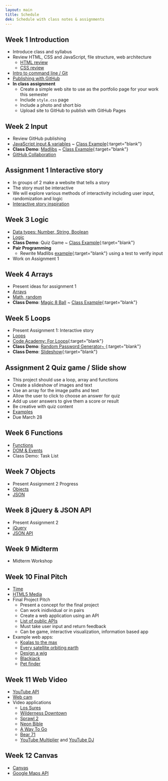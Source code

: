 ```yaml
---
layout: main
title: Schedule
dek: Schedule with class notes & assignments
---
```


## Week 1 **Introduction**
- Introduce class and syllabus
- Review HTML, CSS and JavaScript, file structure, web architecture
	- [HTML review](notes/html/)
	- [CSS review](notes/css/)
- [Intro to command line / Git](notes/git/index.html)
- [Publishing with GitHub](notes/git/github.html)
- **In class assignment**
	- Create a simple web site to use as the portfolio page for your work this semester
	- Include `style.css` page
	- Include a photo and short bio
	- Upload site to GitHub to publish with GitHub Pages

## Week 2 **Input**
- Review GitHub publishing
- [JavaScript input & variables](notes/input/) ~ [Class Example](https://owenbmcc.github.io/mmp310s18/input/){:target="blank"}
- **Class Demo**: [Madlibs](https://en.wikipedia.org/wiki/Mad_Libs) ~ [Class Example](https://owenbmcc.github.io/mmp310s18/madlibs/){:target="blank"}
- [GitHub Collaboration](notes/git/collaboration.html)

## Assignment 1 **Interactive story**
- In groups of 2 make a website that tells a story
- The story must be interactive
- We will explore various methods of interactivity including user input, randomization and logic
- [Interactive story inspiration](inspiration/interactive_story/)

## Week 3 **Logic**
- [Data types: Number, String, Boolean](notes/data_types)
- [Logic](notes/logic/)
- **Class Demo**: Quiz Game ~ [Class Example](https://owenbmcc.github.io/mmp310s18/quiz/){:target="blank"}
- **Pair Programming**
	- Rewrite Madlibs [example](https://owenbmcc.github.io/mmp310s18/madlibs/){:target="blank"} using a test to verify input
- Work on Assignment 1

<!-- talk about branching story? -->

## Week 4 **Arrays**
- Present ideas for assignment 1
- [Arrays](notes/array/)
- [Math, random](notes/random/)
- **Class Demo**: [Magic 8 Ball](https://en.wikipedia.org/wiki/Magic_8-Ball) ~ [Class Example](https://owenbmcc.github.io/mmp310s18/8ball/){:target="blank"}

<!-- use random order for a story -->

## Week 5 **Loops**
- Present Assignment 1: Interactive story
- [Loops](notes/loop/)
- [Code Academy: For Loops](https://www.codecademy.com/courses/javascript-beginner-en-NhsaT/0/1){:target="blank"}
- **Class Demo**: [Random Password Generator~ ](https://owenbmcc.github.io/mmp310s18/password/){:target="blank"}
- **Class Demo**: [Slideshow](https://owenbmcc.github.io/mmp310s18/slideshow/){:target="blank"}

## Assignment 2 **Quiz game / Slide show**
- This project should use a loop, array and functions
- Create a slideshow of images and text
- Use an array for the image paths and text
- Allow the user to click to choose an answer for quiz
- Add up user answers to give them a score or result
- Be creative with quiz content
- [Examples](inspiration/slideshow/)
- Due March 28
	

## Week 6 **Functions**
- [Functions](notes/functions/)
- [DOM & Events](notes/events)
- Class Demo: Task List

## Week 7 **Objects**
- Present Assignment 2 Progress
- [Objects](notes/objects/)
- [JSON](notes/json)

## Week 8 **jQuery & JSON API**
- Present Assignment 2
- [jQuery](notes/jquery/)
- [JSON API](notes/json_api/)

## Week 9 **Midterm**
- Midterm Workshop

<!-- - Midterm rubric: 100 total points
	- 20: JavaScript
		- No bugs
		- jQuery and JavaScript used correctly
		- Loops and if statements used correctly
	- 20: JSON and API
		- Working API request
		- Handle JSON data
	- 20: Original CSS styles
	- 20: Added features
		- Keep score
		- Notify on winning
		- Add animation to card reveal
	- 20: User Interface
		- User enters a search term or selects a category
		- Designed to make interaction with the game clear -->

## Week 10 **Final Pitch**
- [Time](notes/time/)
- [HTML5 Media](notes/media/)
- Final Project Pitch
	- Present a concept for the final project
	- Can work inidividual or in pairs
	- Create a web application using an API
	- [List of public APIs](https://github.com/toddmotto/public-apis)
	- Must take user input and return feedback
	- Can be game, interactive visualization, information based app
- Example web apps:
	- [Koalas to the max](http://www.koalastothemax.com/)
	- [Every satellite orbiting earth](http://qz.com/296941/interactive-graphic-every-active-satellite-orbiting-earth/)
	- [Design a wig](http://www.vam.ac.uk/designawig)
	- [Blackjack](http://html5blackjack.net/)
	- [Pet finder](http://api.emilyhashemi.com/)

## Week 11 **Web Video**
- [YouTube API](notes/youtube/)
- [Web cam](notes/webcam/)
- Video applications
	<ul>
		<li><a href="http://lossur.es/#/" target="blank">Los Sures</a></li>
		<li><a href="http://www.thewildernessdowntown.com/" target="blank">Wilderness Downtown</a></li>
		<li><a href="http://www.sprawl2.com/" target="blank">Sprawl 2</a></li>
		<li><a href="http://www.beonlineb.com/" target="blank">Neon Bible</a></li>
		<li><a href="http://a-way-to-go.com/" target="blank">A Way To Go</a></li>
		<li><a href="http://bear71.nfb.ca/#/bear71" target="blank">Bear 71</a></li>
		<li><a href="http://www.youtubemultiplier.com/" target="blank">YouTube Multiplier</a> and <a href="https://youtube-dj.com/" target="blank">YouTube DJ</a></li>
		<!-- <li><a href="http://yooouuutuuube.com/v/?width=192&height=120&flux=1&direction=rand&yt=2l_PmSOreGc"  target="blank">yooouuutuuube.com</a></li> -->
	</ul>

## Week 12 **Canvas**
- [Canvas](notes/canvas/)
- [Google Maps API](notes/google_maps/)


<!-- 

interactive story
	- decision tree, user experience map
	- input vs branching stories
	- randomized outputs
interactive comic
	- clicking on images
	- decision trees etc
interactive video
	- using web video
	- combine video sources
	- youtube and native video
data api
	- data viz
	- user input
meme generator
	- get a random image
	- random text
	- 

css3
more git
threejs?
libraries?

http://teachingmultimedia.net/mmp420syllabus.html
-->
